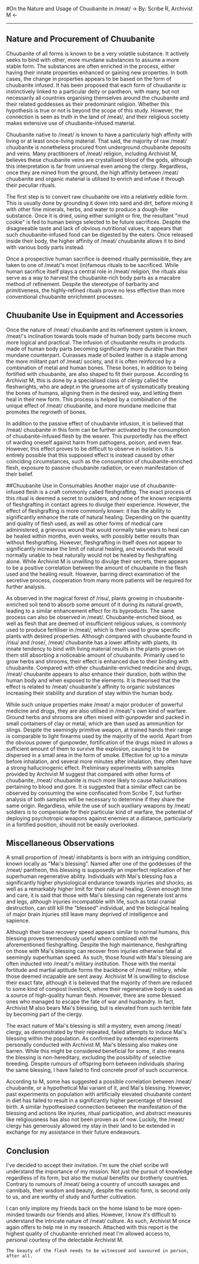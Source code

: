 #On the Nature and Usage of Chuubanite in /meat/
-> By: Scribe R, Archivist M <-
***
## Nature and Procurement of Chuubanite
Chuubanite of all forms is known to be a very volatile substance. It actively seeks to bind with other, more mundane substances to assume a more stable form. The substances are often enriched in the process, either having their innate properties enhanced or gaining new properties. In both cases, the change in properties appears to be based on the form of chuubanite infused. It has been proposed that each form of chuubanite is instinctively linked to a particular deity or pantheon, with many, but not necessarily all countries organising themselves around the chuubanite and their related goddesses as their predominant religion. Whether this hypothesis is true or not is beyond the scope of this study. However, the connection is seen as truth in the land of /meat/, and their religious society makes extensive use of chuubanite-infused material.

Chuubanite native to /meat/ is known to have a particularly high affinity with living or at least once-living material. That said, the majority of raw /meat/ chuubanite is nonetheless procured from underground chuubanite deposits and veins. Many practitioners of /meat/ religion, including Archivist M, believes these chuubanite veins are crystallised blood of the gods, although this interpretation is far from universal even among the clergy. Regardless, once they are mined from the ground, the high affinity between /meat/ chuubanite and organic material is utilised to enrich and infuse it through their peculiar rituals.

The first step is to convert raw chuubanite ore into a relatively edible form. This is usually done by grounding it down into sand and dirt, before mixing it with other fine minerals, herbs, and water to produce a dough-like substance. Once it is dried, using either sunlight or fire, the resultant "mud cookie" is fed to human beings selected to be future sacrifices. Despite the disagreeable taste and lack of obvious nutritional values, it appears that such chuubanite-infused food can be digested by the eaters. Once released inside their body, the higher affinity of /meat/ chuubanite allows it to bind with various body parts instead.

Once a prospective human sacrifice is deemed ritually permissible, they are taken to one of /meat/'s most (in)famous rituals to be sacrificed. While human sacrifice itself plays a central role in /meat/ religion, the rituals also serve as a way to harvest the chuubanite-rich body parts as a macabre method of refinement. Despite the stereotype of barbarity and primitiveness, the highly-refined rituals prove no less effective than more conventional chuubanite enrichment processes.

## Chuubanite Use in Equipment and Accessories
Once the nature of /meat/ chuubanite and its refinement system is known, /meat/'s inclination towards tools made of human body parts become much more logical and practical. The infusion of chuubanite results in products made of human body parts becoming significantly more durable than their mundane counterpart. Cuirasses made of boiled leather is a staple among the more militant part of /meat/ society, and it is often reinforced by a combination of metal and human bones. These bones, in addition to being fortified with chuubanite, are also shaped to fit their purpose. According to Archivist M, this is done by a specialised class of clergy called the fleshwrights, who are adept in the gruesome art of systematically breaking the bones of humans, aligning them in the desired way, and letting them heal in their new form. This process is helped by a combination of the unique effect of /meat/ chuubanite, and more mundane medicine that promotes the regrowth of bones.

In addition to the passive effect of chuubanite infusion, it is believed that /meat/ chuubanite in this form can be further activated by the consumption of chuubanite-infused flesh by the wearer. This purportedly has the effect of warding oneself against harm from pathogens, poison, and even fear. However, this effect proves to be difficult to observe in isolation. It is entirely possible that this supposed effect is instead caused by other coinciding circumstances, such as the consumption of chuubanite-enriched flesh, exposure to passive chuubanite radiation, or even manifestation of their belief.

##Chuubanite Use in Consumables
Another major use of chuubanite-infused flesh is a craft commonly called fleshgrafting. The exact process of this ritual is deemed a secret to outsiders, and none of the known recipients of fleshgrafting in contact agrees to divulge their experience. However, the effect of fleshgrafting is more commonly known: it has the ability to significantly enhance the rate of natural healing. Depending on the quantity and quality of flesh used, as well as other forms of medical care administered, a grievous wound that would normally take years to heal can be healed within months, even weeks, with possibly better results than without fleshgrafting. However, fleshgrafting in itself does not appear to significantly increase the limit of natural healing, and wounds that would normally unable to heal naturally would not be healed by fleshgrafting alone. While Archivist M is unwilling to divulge their secrets, there appears to be a positive correlation between the amount of chuubanite in the flesh used and the healing result. However, barring direct examination of the secretive process, cooperation from many more patients will be required for further analysis.

As observed in the magical forest of /risu/, plants growing in chuubanite-enriched soil tend to absorb some amount of it during its natural growth, leading to a similar enhancement effect for its byproducts. The same process can also be observed in /meat/. Chuubanite-enriched blood, as well as flesh that are deemed of insufficient religious values, is commonly used to produce fertiliser in /meat/, which is then used to grow specific plants with desired properties. Although compared with chuubanite found in /risu/ and /rose/, /meat/ chuubanite has a lower affinity with plants, its innate tendency to bind with living material results in the plants grown on them still absorbing a noticeable amount of chuubanite. Primarily used to grow herbs and shrooms, their effect is enhanced due to their binding with chuubanite. Compared with other chuubanite-enriched medicine and drugs, /meat/ chuubanite appears to also enhance their duration, both within the human body and when exposed to the elements. It is theorised that the effect is related to /meat/ chuubanite's affinity to organic substances increasing their stability and duration of stay within the human body.

While such unique properties make /meat/ a major producer of powerful medicine and drugs, they are also utilised in /meat/'s own kind of warfare. Ground herbs and shrooms are often mixed with gunpowder and packed in small containers of clay or metal, which are then used as ammunition for slings. Despite the seemingly primitive weapon, at trained hands their range is comparable to light firearms used by the majority of the world. Apart from the obvious power of gunpowder, fortification of the drugs mixed in allows a sufficient amount of them to survive the explosion, causing it to be dispersed in a small area in the form of smoke. Effective for up to a minute before inhalation, and several more minutes after inhalation, they often have a strong hallucinogenic effect. Preliminary experiments with samples provided by Archivist M suggest that compared with other forms of chuubanite, /meat/ chuubanite is much more likely to cause hallucinations pertaining to blood and gore. It is suggested that a similar effect can be observed by consuming the wine confiscated from Scribe T, but further analysis of both samples will be necessary to determine if they share the same origin. Regardless, while the use of such auxiliary weapons by /meat/ soldiers is to compensate for their particular kind of warfare, the potential of deploying psychotropic weapons against enemies at a distance, particularly in a fortified position, should not be easily overlooked.

## Miscellaneous Observations
A small proportion of /meat/ inhabitants is born with an intriguing condition, known locally as "Mai's blessing". Named after one of the goddesses of the /meat/ pantheon, this blessing is supposedly an imperfect replication of her superhuman regenerative ability. Individuals with Mai's blessing has a significantly higher physiological endurance towards injuries and shocks, as well as a remarkably higher limit for their natural healing. Given enough time and care, it is said that those with Mai's blessing can regenerate lost arms and legs, although injuries incompatible with life, such as total cranial destruction, can still kill the "blessed" individual, and the biological healing of major brain injuries still leave many deprived of intelligence and sapience.

Although their base recovery speed appears similar to normal humans, this blessing proves tremendously useful when combined with the aforementioned fleshgrafting. Despite the high maintenance, fleshgrafting on those with Mai's blessing can recover from injuries otherwise fatal at seemingly superhuman speed. As such, those found with Mai's blessing are often inducted into /meat/'s military institution. Those with the mental fortitude and martial aptitude forms the backbone of /meat/ military, while those deemed incapable are sent away. Archivist M is unwilling to disclose their exact fate, although it is believed that the majority of them are reduced to some kind of compost livestock, where their regenerative body is used as a source of high-quality human flesh. However, there are some blessed ones who managed to escape the fate of war and husbandry. In fact, Archivist M also bears Mai's blessing, but is elevated from such terrible fate by becoming part of the clergy.

The exact nature of Mai's blessing is still a mystery, even among /meat/ clergy, as demonstrated by their repeated, failed attempts to induce Mai's blessing within the population. As confirmed by extended experiments personally conducted with Archivist M, Mai's blessing also makes one barren. While this might be considered beneficial for some, it also means the blessing is non-hereditary, excluding the possibility of selective breeding. Despite rumours of offspring born between individuals sharing the same blessing, I have failed to find concrete proof of such occurrence.

According to M, some has suggested a possible correlation between /meat/ chuubanite, or a hypothetical Mai variant of it, and Mai's blessing. However, past experiments on population with artificially elevated chuubanite content in diet has failed to result in a significantly higher percentage of blessed birth. A similar hypothesised connection between the manifestation of the blessing and actions like injuries, ritual participation, and abstract measures like religiousness has also not been proven as of now. Luckily, the /meat/ clergy has generously allowed my stay in their land to be extended in exchange for my assistance in their future endeavours.

## Conclusion
I've decided to accept their invitation. I'm sure the chief scribe will understand the importance of my mission. Not just the pursuit of knowledge regardless of its form, but also the mutual benefits our brotherly countries. Contrary to rumours of /meat/ being a country of uncouth savages and cannibals, their wisdom and beauty, despite the exotic form, is second only to us, and are worthy of study and further cultivation. 

I can only implore my friends back on the home island to be more open-minded towards our friends and allies. However, I know it's difficult to understand the intricate nature of /meat/ culture. As such, Archivist M once again offers to help me in my research. Attached with this report is the highest quality of chuubanite-enriched meat I'm allowed access to, personal courtesy of the delectable Archivist M. 

`The beauty of the flesh needs to be witnessed and savoured in person, after all.`